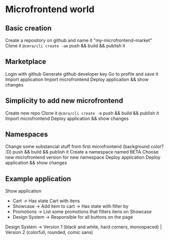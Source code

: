 # Microfrontend world

## Basic creation

Create a repository on github and name it "my-microfrontend-market"
Clone it
`@cmra/cli create -am`
push && build && publish it

## Marketplace

Login with github
Generate github developer key
Go to profile and save it
Import application
Import microfrontend
Deploy application && show changes

## Simplicity to add new microfrontend

Create new repo
Clone it
`@cmra/cli create -m`
push && build && publish it
Import microfrontend
Deploy application && show changes

## Namespaces

Change some substancial stuff from first microfrontend (background color? :D)
push && build && publish it
Create a namespace named BETA
Choose new microfrontend version for new namespace
Deploy application
Deploy application && show changes

## Example application

Show application

- Cart -> Has state Cart with itens
- Showcase -> Add item to cart -> Has state with filter by
- Promotions -> List some promotions that filters itens on Showcase
- Design System -> Responsible for all buttons on the page

Design System -> Version 1 (black and white, hard corners, monospaced) | Version 2 (colorfull, rounded, comic sans)
